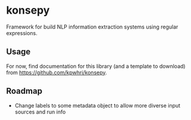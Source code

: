 
# konsepy

Framework for build NLP information extraction systems using regular expressions.

## Usage

For now, find documentation for this library (and a template to download) from https://github.com/kpwhri/konsepy.


## Roadmap

* Change labels to some metadata object to allow more diverse input sources and run info
